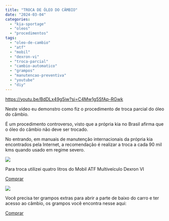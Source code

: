 ```yaml
---
title: "TROCA DE ÓLEO DO CÂMBIO"
date: "2024-03-04"
categories:
  - "kia-sportage"
  - "oleos"
  - "procedimentos"
tags:
  - "oleo-de-cambio"
  - "atf"
  - "mobil"
  - "dexron-vi"
  - "troca-parcial"
  - "cambio-automatico"
  - "grampos"
  - "manutencao-preventiva"
  - "youtube"
  - "diy"
---
```


https://youtu.be/BdDLx49g5iw?si=C4Mw1g5SfAp-RGwk

Neste vídeo eu demonstro como fiz o procedimento de troca parcial do óleo do câmbio.

É um procedimento controverso, visto que a própria kia no Brasil afirma que o óleo do câmbio não deve ser trocado.

No entrando, em manuais de manutenção internacionais da própria kia encontrados pela Internet, a recomendação é realizar a troca a cada 90 mil kms quando usado em regime severo.

![](https://garagemdomadeira.com/wp-content/uploads/2024/03/image.png?w=1000)

Para troca utilizei quatro litros do Mobil ATF Multiveículo Dexron VI

[Comprar](https://www.altese.com.br/123466-altese-oleo-mobil/p?utm_source=garagemdomadeira)

![](https://garagemdomadeira.com/wp-content/uploads/2024/03/image-1.png?w=800)

Você precisa ter grampos extras para abrir a parte de baixo do carro e ter acesso ao câmbio, os grampos você encontra nesse aqui:

[Comprar](https://s.click.aliexpress.com/e/_DD4nnEZ)
